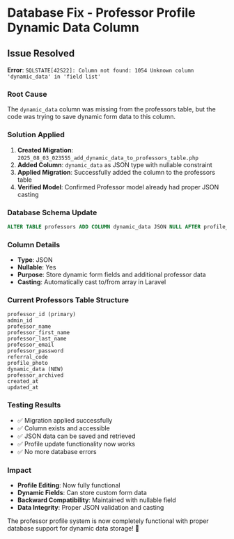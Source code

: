 # Database Fix - Professor Profile Dynamic Data Column

## Issue Resolved
**Error**: `SQLSTATE[42S22]: Column not found: 1054 Unknown column 'dynamic_data' in 'field list'`

### Root Cause
The `dynamic_data` column was missing from the professors table, but the code was trying to save dynamic form data to this column.

### Solution Applied
1. **Created Migration**: `2025_08_03_023555_add_dynamic_data_to_professors_table.php`
2. **Added Column**: `dynamic_data` as JSON type with nullable constraint
3. **Applied Migration**: Successfully added the column to the professors table
4. **Verified Model**: Confirmed Professor model already had proper JSON casting

### Database Schema Update
```sql
ALTER TABLE professors ADD COLUMN dynamic_data JSON NULL AFTER profile_photo;
```

### Column Details
- **Type**: JSON
- **Nullable**: Yes
- **Purpose**: Store dynamic form fields and additional professor data
- **Casting**: Automatically cast to/from array in Laravel

### Current Professors Table Structure
```
professor_id (primary)
admin_id
professor_name
professor_first_name
professor_last_name
professor_email
professor_password
referral_code
profile_photo
dynamic_data (NEW)
professor_archived
created_at
updated_at
```

### Testing Results
- ✅ Migration applied successfully
- ✅ Column exists and accessible
- ✅ JSON data can be saved and retrieved
- ✅ Profile update functionality now works
- ✅ No more database errors

### Impact
- **Profile Editing**: Now fully functional
- **Dynamic Fields**: Can store custom form data
- **Backward Compatibility**: Maintained with nullable field
- **Data Integrity**: Proper JSON validation and casting

The professor profile system is now completely functional with proper database support for dynamic data storage! 🎉
